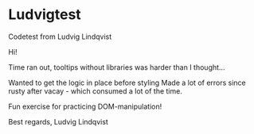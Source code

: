 # Ludvigtest
Codetest from Ludvig Lindqvist

Hi!

Time ran out, tooltips without libraries was harder than I thought...

Wanted to get the logic in place before styling 
Made a lot of errors since rusty after vacay - which consumed a lot of the time.

Fun exercise for practicing DOM-manipulation! 

Best regards,
Ludvig Lindqvist
